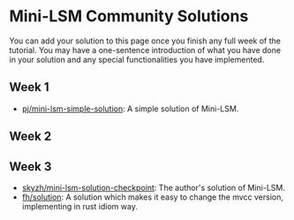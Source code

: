 # Mini-LSM Community Solutions

You can add your solution to this page once you finish any full week of the tutorial. You may have a one-sentence introduction of what you have done in your solution and any special functionalities you have implemented.

## Week 1
* [pj/mini-lsm-simple-solution](https://github.com/pjzhong/mini-lsm-solution): A simple solution of Mini-LSM.

## Week 2

## Week 3

* [skyzh/mini-lsm-solution-checkpoint](https://github.com/skyzh/mini-lsm-solution-checkpoint): The author's solution of Mini-LSM.
* [fh/solution](https://github.com/Foreverhighness/mini-lsm/tree/solution): A solution which makes it easy to change the mvcc version, implementing in rust idiom way.
